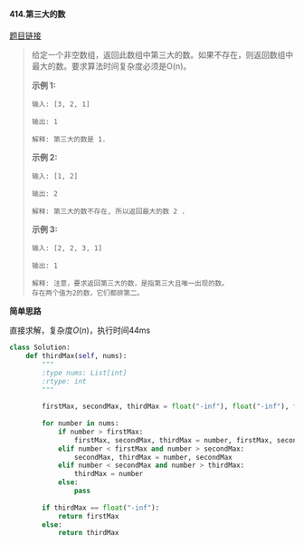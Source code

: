 #### 414.第三大的数
[题目链接](https://leetcode-cn.com/problems/third-maximum-number/)
> 给定一个非空数组，返回此数组中第三大的数。如果不存在，则返回数组中最大的数。要求算法时间复杂度必须是O(n)。
>
> **示例 1:**
>
> ```
> 输入: [3, 2, 1]
> 
> 输出: 1
> 
> 解释: 第三大的数是 1.
> ```
>
> **示例 2:**
>
> ```
> 输入: [1, 2]
> 
> 输出: 2
> 
> 解释: 第三大的数不存在, 所以返回最大的数 2 .
> ```
>
> **示例 3:**
>
> ```
> 输入: [2, 2, 3, 1]
> 
> 输出: 1
> 
> 解释: 注意，要求返回第三大的数，是指第三大且唯一出现的数。
> 存在两个值为2的数，它们都排第二。
> ```

**简单思路**

直接求解，复杂度$O(n)$，执行时间44ms

```python
class Solution:
    def thirdMax(self, nums):
        """
        :type nums: List[int]
        :rtype: int
        """
        
        firstMax, secondMax, thirdMax = float("-inf"), float("-inf"), float("-inf")
        
        for number in nums:
            if number > firstMax:
                firstMax, secondMax, thirdMax = number, firstMax, secondMax
            elif number < firstMax and number > secondMax:
                secondMax, thirdMax = number, secondMax
            elif number < secondMax and number > thirdMax:
                thirdMax = number
            else:
                pass
        
        if thirdMax == float("-inf"):
            return firstMax
        else:
            return thirdMax
```

